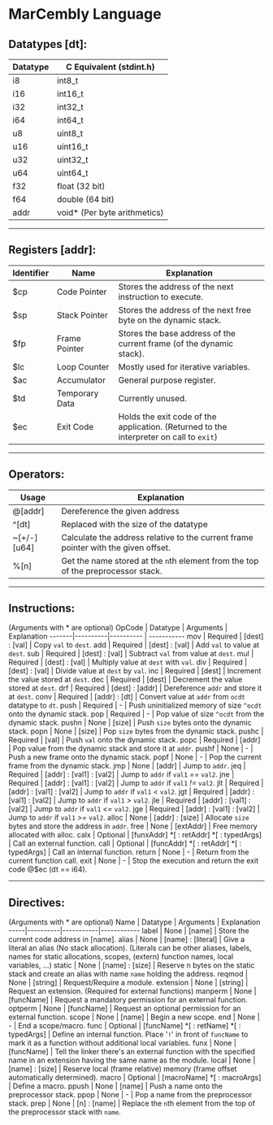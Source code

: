 # MarCembly Language

## Datatypes [dt]:
Datatype | C Equivalent (stdint.h)
---------|------------------------
i8 | int8_t
i16 | int16_t
i32 | int32_t
i64 | int64_t
u8 | uint8_t
u16 | uint16_t
u32 | uint32_t
u64 | uint64_t
f32 | float (32 bit)
f64 | double (64 bit)
addr | void* (Per byte arithmetics)
***

## Registers [addr]:
Identifier | Name | Explanation
-----------|------|------------
$cp | Code Pointer | Stores the address of the next instruction to execute.
$sp | Stack Pointer | Stores the address of the next free byte on the dynamic stack.
$fp | Frame Pointer | Stores the base address of the current frame (of the dynamic stack).
$lc | Loop Counter | Mostly used for iterative variables.
$ac | Accumulator | General purpose register.
$td | Temporary Data | Currently unused.
$ec | Exit Code | Holds the exit code of the application. (Returned to the interpreter on call to `exit`)
***

## Operators:
Usage | Explanation
------|------------
@[addr] | Dereference the given address
^[dt] | Replaced with the size of the datatype
~[+/-][u64] | Calculate the address relative to the current frame pointer with the given offset.
%[n] | Get the name stored at the `n`th element from the top of the preprocessor stack.
***

## Instructions:
(Arguments with * are optional)
OpCode | Datatype | Arguments | Explanation
-------|----------|---------- | -----------
mov | Required | [dest] : [val] | Copy `val` to `dest`.
add | Required | [dest] : [val] | Add `val` to value at `dest`.
sub | Required | [dest] : [val] | Subtract `val` from value at `dest`.
mul | Required | [dest] : [val] | Multiply value at `dest` with `val`.
div | Required | [dest] : [val] | Divide value at `dest` by `val`.
inc | Required | [dest] | Increment the value stored at `dest`.
dec | Required | [dest] | Decrement the value stored at `dest`.
drf | Required | [dest] : [addr] | Dereference `addr` and store it at `dest`.
conv | Required | [addr] : [dt] | Convert value at `addr` from `ocdt` datatype to `dt`.
push | Required | - | Push uninitialized memory of size `^ocdt` onto the dynamic stack.
pop | Required | - | Pop value of size `^ocdt` from the dynamic stack.
pushn | None | [size] | Push `size` bytes onto the dynamic stack.
popn | None | [size] | Pop `size` bytes from the dynamic stack.
pushc | Required | [val] | Push `val` onto the dynamic stack.
popc | Required | [addr] | Pop value from the dynamic stack and store it at `addr`.
pushf | None | - | Push a new frame onto the dynamic stack.
popf | None | - | Pop the current frame from the dynamic stack.
jmp | None | [addr] | Jump to `addr`.
jeq | Required | [addr] : [val1] : [val2] | Jump to `addr` if `val1` _==_ `val2`.
jne | Required | [addr] : [val1] : [val2] | Jump to `addr` if `val1` _!=_ `val2`.
jlt | Required | [addr] : [val1] : [val2] | Jump to `addr` if `val1` _<_ `val2`.
jgt | Required | [addr] : [val1] : [val2] | Jump to `addr` if `val1` _>_ `val2`.
jle | Required | [addr] : [val1] : [val2] | Jump to `addr` if `val1` _<=_ `val2`.
jge | Required | [addr] : [val1] : [val2] | Jump to `addr` if `val1` _>=_ `val2`.
alloc | None | [addr] : [size] | Allocate `size` bytes and store the address in `addr`.
free | None | [extAddr] | Free memory allocated with alloc.
calx | Optional | [funxAddr] *[ : retAddr] *[ : typedArgs] | Call an external function.
call | Optional | [funcAddr] *[ : retAddr] *[ : typedArgs] | Call an internal function.
return | None | - | Return from the current function call.
exit | None | - | Stop the execution and return the exit code @$ec (dt == i64).
***

## Directives:
(Arguments with * are optional)
Name | Datatype | Arguments | Explanation
-----|----------|-----------|------------
label | None | [name] | Store the current code address in [name].
alias | None |  [name] : [literal] | Give a literal an alias (No stack allocation). (Literals can be other aliases, labels, names for static allocations, scopes, (extern) function names, local variables, ...)
static | None | [name] : [size] | Reserve n bytes on the static stack and create an alias with name `name` holding the address.
reqmod | None | [string] | Request/Require a module.
extension | None | [string] | Request an extension. (Required for external functions)
manperm | None | [funcName] | Request a mandatory permission for an external function.
optperm | None | [funcName] | Request an optional permission for an external function.
scope | None | [name] | Begin a new scope.
end | None | - | End a scope/macro.
func | Optional | [funcName] *[ : retName] *[ : typedArgs] | Define an internal function. Place '`!`' in front of `funcName` to mark it as a function without additional local variables.
funx | None | [funcName] | Tell the linker there's an external function with the specified name in an extension having the same name as the module.
local | None | [name] : [size] | Reserve local (frame relative) memory (frame offset automatically determined).
macro | Optional | [macroName] *[ : macroArgs] | Define a macro.
ppush | None | [name] | Push a name onto the preprocessor stack.
ppop | None | - | Pop a name from the preprocessor stack.
prep | None | [n] : [name] | Replace the `n`th element from the top of the preprocessor stack with `name`.
